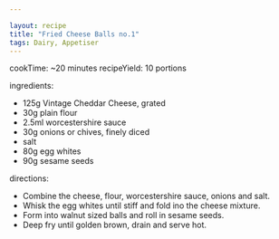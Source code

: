 ```yaml
---

layout: recipe
title: "Fried Cheese Balls no.1"
tags: Dairy, Appetiser
---
```


cookTime: ~20 minutes
recipeYield: 10 portions

ingredients:
- 125g Vintage Cheddar Cheese, grated
- 30g plain flour
- 2.5ml worcestershire sauce
- 30g onions or chives, finely diced
- salt
- 80g egg whites
- 90g sesame seeds

directions:
- Combine the cheese, flour, worcestershire sauce, onions and salt.
- Whisk the egg whites until stiff and fold ino the cheese mixture.
- Form into walnut sized balls and roll in sesame seeds.
- Deep fry until golden brown, drain and serve hot.

